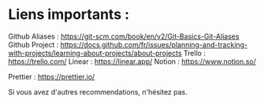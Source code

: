 # Liens importants :

Github Aliases : https://git-scm.com/book/en/v2/Git-Basics-Git-Aliases
Github Project : https://docs.github.com/fr/issues/planning-and-tracking-with-projects/learning-about-projects/about-projects
Trello : https://trello.com/
Linear : https://linear.app/
Notion : https://www.notion.so/

Prettier : https://prettier.io/


Si vous avez d'autres recommendations, n'hésitez pas.
